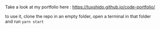 Take a look at my portfolio here :
https://tuxshido.github.io/code-portfolio/

to use it, clone the repo in an empty folder, open a terminal in that folder and run <code>yarn start</code>
